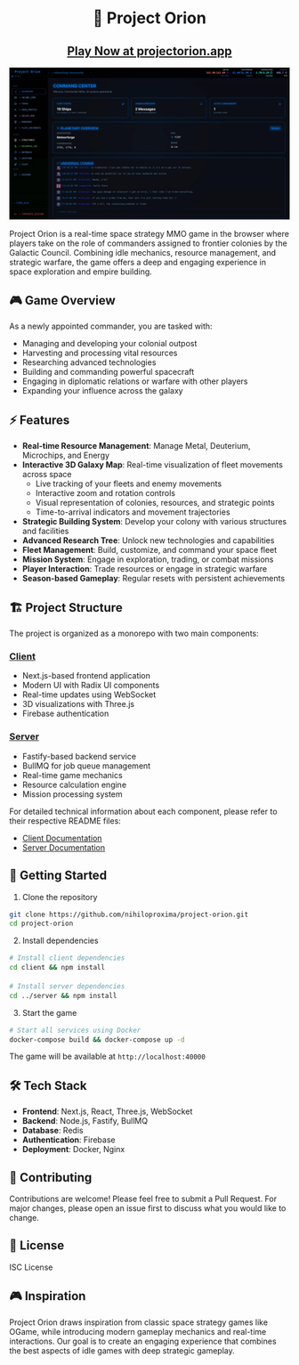 <h1 align="center">🚀 Project Orion</h1>

<h2 align="center">
  <a href="https://projectorion.app">Play Now at projectorion.app</a>
</h2>

![Project Orion Dashboard](screenshots/dashboard.webp)


Project Orion is a real-time space strategy MMO game in the browser where players take on the role of commanders assigned to frontier colonies by the Galactic Council. Combining idle mechanics, resource management, and strategic warfare, the game offers a deep and engaging experience in space exploration and empire building.

## 🎮 Game Overview

As a newly appointed commander, you are tasked with:
- Managing and developing your colonial outpost
- Harvesting and processing vital resources
- Researching advanced technologies
- Building and commanding powerful spacecraft
- Engaging in diplomatic relations or warfare with other players
- Expanding your influence across the galaxy

## ⚡ Features

- **Real-time Resource Management**: Manage Metal, Deuterium, Microchips, and Energy
- **Interactive 3D Galaxy Map**: Real-time visualization of fleet movements across space
  - Live tracking of your fleets and enemy movements
  - Interactive zoom and rotation controls
  - Visual representation of colonies, resources, and strategic points
  - Time-to-arrival indicators and movement trajectories
- **Strategic Building System**: Develop your colony with various structures and facilities
- **Advanced Research Tree**: Unlock new technologies and capabilities
- **Fleet Management**: Build, customize, and command your space fleet
- **Mission System**: Engage in exploration, trading, or combat missions
- **Player Interaction**: Trade resources or engage in strategic warfare
- **Season-based Gameplay**: Regular resets with persistent achievements

## 🏗️ Project Structure

The project is organized as a monorepo with two main components:

### [Client](/client)
- Next.js-based frontend application
- Modern UI with Radix UI components
- Real-time updates using WebSocket
- 3D visualizations with Three.js
- Firebase authentication

### [Server](/server)
- Fastify-based backend service
- BullMQ for job queue management
- Real-time game mechanics
- Resource calculation engine
- Mission processing system

For detailed technical information about each component, please refer to their respective README files:
- [Client Documentation](/client/README.md)
- [Server Documentation](/server/README.md)


## 🚀 Getting Started

1. Clone the repository
```bash
git clone https://github.com/nihiloproxima/project-orion.git
cd project-orion
```

2. Install dependencies
```bash
# Install client dependencies
cd client && npm install

# Install server dependencies
cd ../server && npm install
```

3. Start the game
```bash
# Start all services using Docker
docker-compose build && docker-compose up -d
```

The game will be available at `http://localhost:40000`

## 🛠️ Tech Stack

- **Frontend**: Next.js, React, Three.js, WebSocket
- **Backend**: Node.js, Fastify, BullMQ
- **Database**: Redis
- **Authentication**: Firebase
- **Deployment**: Docker, Nginx

## 🤝 Contributing

Contributions are welcome! Please feel free to submit a Pull Request. For major changes, please open an issue first to discuss what you would like to change.

## 📄 License

ISC License

## 🎮 Inspiration

Project Orion draws inspiration from classic space strategy games like OGame, while introducing modern gameplay mechanics and real-time interactions. Our goal is to create an engaging experience that combines the best aspects of idle games with deep strategic gameplay.
